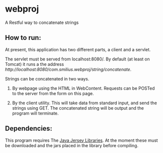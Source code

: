 # webproj
A Restful way to concatenate strings

How to run:
-----------

At present, this application has two different parts, a client and a servlet.

The servlet must be served from localhost:8080/. By default (at least on Tomcat) it runs a the address *http://localhost:8080/com.smilius.webproj/string/concatenate*. 

Strings can be concatenated in two ways.

1) By webpage using the HTML in WebContent. Requests can be POSTed to the server from the form on this page.

2) By the client utility. This will take data from standard input, and send the strings using GET. The concatenated string will be output and the program will terminate.


Dependencies:
------------

This program requires The [Java Jersey Libraries](https://jersey.java.net/download.html). At the moment these must be downloaded and the jars placed in the library before compiling.
